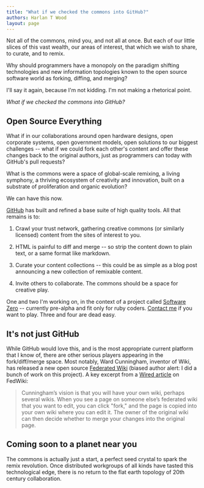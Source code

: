 ```yaml
---
title: "What if we checked the commons into GitHub?"
authors: Harlan T Wood
layout: page
---
```


Not all of the commons, mind you,  and not all at once. But each of our little slices of this vast wealth, our areas of interest, that which we wish to share, to curate, and to remix.

Why should programmers have a monopoly on the paradigm shifting technologies and new information topologies known to the open source software world as forking, diffing, and merging?

I'll say it again,  because I'm not kidding.  I'm not making a rhetorical point.

_What if we checked the commons into GitHub?_      

## Open Source Everything

What if in our collaborations around open hardware designs, open corporate systems, open government models, open solutions to our biggest challenges -- what if we could fork each other's content and offer these changes back to the original authors, just as programmers can today with GitHub's pull requests?

What is the commons were a space of global-scale remixing, a living symphony, a thriving ecosystem of creativity and innovation, built on a substrate of proliferation and organic evolution?

We can have this now.

[GitHub](https://github.com/) has built and refined a base suite of high quality tools.  All that remains is to:

1. Crawl your trust network, gathering creative commons (or similarly licensed) content from the sites of interest to you.

2. HTML is painful to diff and merge -- so strip the content down to plain text, or a same format like markdown.

3. Curate your content collections -- this could be as simple as a blog post announcing a new collection of remixable content.

4. Invite others to collaborate.  The commons should be a space for creative play.   

One and two I'm working on, in the context of a project called [Software Zero](http://enlightenedstructure.org/Software_Zero/) -- currently pre-alpha and fit only for ruby coders.  [Contact me](https://github.com/harlantwood) if you want to play.  Three and four are dead easy.

## It's not just GitHub

While GitHub would love this, and is the most appropriate current platform that I know of, there are other serious players appearing in the fork/diff/merge space.  Most notably, Ward Cunningham, inventor of Wiki, has released a new open source [Federated Wiki](https://github.com/WardCunningham/Smallest-Federated-Wiki#readme) (biased author alert: I did a bunch of work on this project).  A key excerpt from a [Wired article](http://www.wired.com/wiredenterprise/2012/07/wiki-inventor/) on FedWiki:

> Cunningham’s vision is that you will have your own wiki, perhaps several wikis. When you see a page on someone else’s federated wiki that you want to edit, you can click "fork," and the page is copied into your own wiki where you can edit it. The owner of the original wiki can then decide whether to merge your changes into the original page.

## Coming soon to a planet near you                                                                             

The commons is actually just a start, a perfect seed crystal to spark the remix revolution. Once distributed workgroups of all kinds have tasted this technological edge, there is no return to the flat earth topology of 20th century collaboration. 

